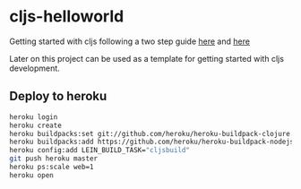 # cljs-helloworld

Getting started with cljs following a two step guide
[here](http://www.mase.io/code/clojure/node/2015/01/24/getting-started-with-clojurecript-and-node/)
and
[here](http://www.mase.io/code/clojure/node/2015/01/25/clojurescript-and-node-part-2-express/)

Later on this project can be used as a template for getting started with
cljs development.

## Deploy to heroku

```sh
heroku login
heroku create
heroku buildpacks:set git://github.com/heroku/heroku-buildpack-clojure.git
heroku buildpacks:add https://github.com/heroku/heroku-buildpack-nodejs.git
heroku config:add LEIN_BUILD_TASK="cljsbuild"
git push heroku master
heroku ps:scale web=1
heroku open
```
